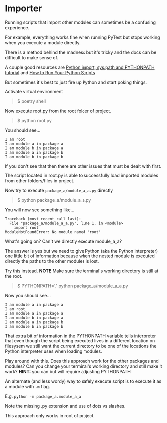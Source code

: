 # Importer

Running scripts that import other modules can sometimes be a confusing experience.

For example, everything works fine when running PyTest but stops working when you execute a module directly.

There is a method behind the madness but it's tricky and the docs can be difficult to make sense of.

A couple good resources are [Python import, sys.path and PYTHONPATH tutorial](https://www.devdungeon.com/content/python-import-syspath-and-pythonpath-tutorial) and [How to Run Your Python Scripts](https://realpython.com/run-python-scripts/)

But sometimes it's best to just fire up Python and start poking things.

Activate virtual environment
> $ poetry shell

Now execute root.py from the root folder of project.
> $ python root.py

You should see...

```console
I am root
I am module a in package a
I am module b in package a
I am module a in package b
I am module b in package b
```

If you don't see that then there are other issues that must be dealt with first.

The script located in root.py is able to successfully load imported modules from other folders/files in project.

Now try to execute `package_a/module_a_a.py` directly
> $ python package_a/module_a_a.py

You will now see something like...

```console
Traceback (most recent call last):
  File "package_a/module_a_a.py", line 1, in <module>
    import root
ModuleNotFoundError: No module named 'root'
```

What's going on? Can't we directly execute module_a_a?

The answer is yes but we need to give Python (aka the Python interpreter) one little bit of information because when the nested module is executed directly the paths to the other modules is lost.

Try this instead. **NOTE** Make sure the terminal's working directory is still at the root.

> $ PYTHONPATH='.' python package_a/module_a_a.py

Now you should see...

```console
I am module a in package a
I am root
I am module a in package a
I am module b in package a
I am module a in package b
I am module b in package b
```

That extra bit of information in the PYTHONPATH variable tells interpreter that even though the script being executed lives in a different location on filesysem we still want the current directory to be one of the locations the Python interpreter uses when loading modules.

Play around with this. Does this approach work for the other packages and modules? Can you change your terminal's working directory and still make it work? **HINT:** you can but will require adjusting PYTHONPATH


An alternate (and less wordy) way to safely execute script is to execute it as a module with `-m` flag.

E.g. `python -m package_a.module_a_a`

Note the missing .py extension and use of dots vs slashes.

This approach only works in root of project.